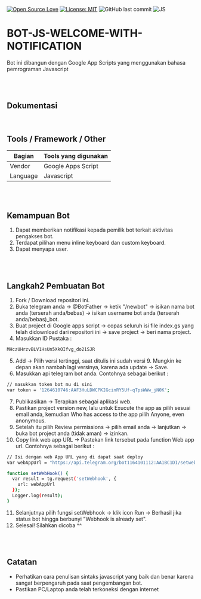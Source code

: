 [![Open Source Love](https://badges.frapsoft.com/os/v1/open-source.svg?style=flat)](https://github.com/ellerbrock/open-source-badges/)
[![License: MIT](https://img.shields.io/badge/License-MIT-green.svg)](https://opensource.org/licenses/MIT)
![GitHub last commit](https://img.shields.io/github/last-commit/devancakra/SISTEM-DIGITAL-KALKULATOR-BCD-DECORDER)
![JS](https://img.shields.io/badge/javascript%20-%23323330.svg?&style=flat&logo=javascript&logoColor=%23F7DF1E)

# BOT-JS-WELCOME-WITH-NOTIFICATION
Bot ini dibangun dengan Google App Scripts yang menggunakan bahasa pemrograman Javascript

<br>
<br>

## Dokumentasi
<img src="" />

<br>
<br>

## Tools / Framework / Other
| Bagian | Tools yang digunakan |
| --- | --- |
| Vendor | Google Apps Script |
| Language | Javascript |

<br>
<br>

## Kemampuan Bot
1. Dapat memberikan notifikasi kepada pemilik bot terkait aktivitas pengakses bot.
2. Terdapat pilihan menu inline keyboard dan custom keyboard.
3. Dapat menyapa user.

<br>
<br>

## Langkah2 Pembuatan Bot
1. Fork / Download repositori ini.
2. Buka telegram anda -> @BotFather -> ketik "/newbot" -> isikan nama bot anda (terserah anda/bebas) -> isikan username bot anda (terserah anda/bebas)_bot.
3. Buat project di Google apps script -> copas seluruh isi file index.gs yang telah didownload dari repositori ini -> save project -> beri nama project.
4. Masukkan ID Pustaka :

```bash
MHczUHrzvBLV1HsUn5XkOIfvg_do21SJR
```

5. Add -> Pilih versi tertinggi, saat ditulis ini sudah versi 9. Mungkin ke depan akan nambah lagi versinya, karena ada update -> Save.
6. Masukkan api telegram bot anda. Contohnya sebagai berikut :

```bash
// masukkan token bot mu di sini
var token = '1264610746:AAF3HuLDWCPKIGcinRY5Uf-qTpsWWw_jN0K';
```

7. Publikasikan -> Terapkan sebagai aplikasi web.
8. Pastikan project version new, lalu untuk Exucute the app as pilih sesuai email anda, kemudian Who has access to the app pilih Anyone, even anonymous.
9. Setelah itu pilih Review permissions -> pilih email anda -> lanjutkan -> buka bot project anda (tidak aman) -> izinkan.
10. Copy link web app URL -> Pastekan link tersebut pada function Web app url. Contohnya sebagai berikut :

```bash
// Isi dengan web App URL yang di dapat saat deploy
var webAppUrl = "https://api.telegram.org/bot1164101112:AA1BC1DI/setwebhook?url=https://script.google.com/macros/s/AKfycbyKodePanjang/exec";

function setWebHook() {
  var result = tg.request('setWebhook', {
    url: webAppUrl
  });
  Logger.log(result);
}
```

11. Selanjutnya pilih fungsi setWebhook -> klik icon Run -> Berhasil jika status bot hingga berbunyi "Webhook is already set".
12. Selesai! Silahkan dicoba ^^

<br>
<br>

## Catatan
- Perhatikan cara penulisan sintaks javascript yang baik dan benar karena sangat berpengaruh pada saat pengembangan bot.
- Pastikan PC/Laptop anda telah terkoneksi dengan internet
